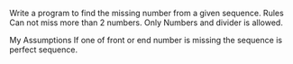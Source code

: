 Write a program to find the missing number from a given sequence.
Rules 
Can not miss more than 2 numbers.
Only Numbers and divider is allowed.

My Assumptions
If one of front or end number is missing the sequence is perfect sequence. 
